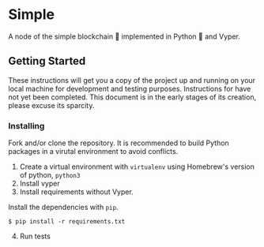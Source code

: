 # Simple
A node of the simple blockchain 🤑 implemented in Python 🐍 and Vyper.

## Getting Started

These instructions will get you a copy of the project up and running on your local machine 
for development and testing purposes. Instructions for have not yet been completed. This
document is in the early stages of its creation, please excuse its sparcity.

### Installing
Fork and/or clone the repository. It is recommended to build Python packages in a 
virutal environment to avoid conflicts.

1. Create a virtual environment with `virtualenv` using Homebrew's version of python, 
   `python3`
2. Install vyper
3. Install requirements without Vyper.

Install the dependencies with `pip`.
```
$ pip install -r requirements.txt
```
4. Run tests

<!--
```
Give the example
```

And repeat

```
until finished
```

End with an example of getting some data out of the system or using it for a little demo

## Running the tests

Explain how to run the automated tests for this system

### Break down into end to end tests

Explain what these tests test and why

```
Give an example
```

### And coding style tests

Explain what these tests test and why

```
Give an example
```

## Deployment

Add additional notes about how to deploy this on a live system

## Built With

* [Dropwizard](http://www.dropwizard.io/1.0.2/docs/) - The web framework used
* [Maven](https://maven.apache.org/) - Dependency Management
* [ROME](https://rometools.github.io/rome/) - Used to generate RSS Feeds

## Contributing

Please read [CONTRIBUTING.md](https://gist.github.com/PurpleBooth/b24679402957c63ec426) for details on our code of conduct, and the process for submitting pull requests to us.

## Versioning

We use [SemVer](http://semver.org/) for versioning. For the versions available, see the [tags on this repository](https://github.com/your/project/tags). 

## Authors

* **Billie Thompson** - *Initial work* - [PurpleBooth](https://github.com/PurpleBooth)

See also the list of [contributors](https://github.com/your/project/contributors) who participated in this project.

## License

This project is licensed under the MIT License - see the [LICENSE.md](LICENSE.md) file for details

## Acknowledgments

* Hat tip to anyone who's code was used
* Inspiration
* etc
-->

